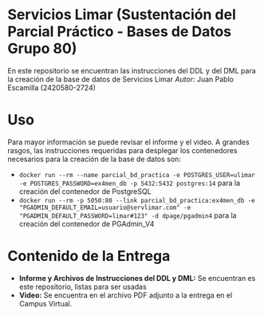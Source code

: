 # Servicios Limar (Sustentación del Parcial Práctico - Bases de Datos Grupo 80)
En este repositorio se encuentran las instrucciones del DDL y del DML para la creación de la base de datos de Servicios Limar
*Autor:* Juan Pablo Escamilla (2420580-2724)

# Uso
Para mayor información se puede revisar el informe y el video. A grandes rasgos, las instrucciones requeridas para desplegar los contenedores necesarios para la creación de la base de datos son: 
- `docker run --rm --name parcial_bd_practica -e POSTGRES_USER=ulimar -e POSTGRES_PASSWORD=ex4men_db -p 5432:5432 postgres:14` para la creación del contenedor de PostgreSQL
- `docker run --rm -p 5050:80 --link parcial_bd_practica:ex4men_db -e "PGADMIN_DEFAULT_EMAIL=usuario@servlimar.com" -e "PGADMIN_DEFAULT_PASSWORD=limar#123" -d dpage/pgadmin4` para la creación del contenedor de PGAdmin_V4

# Contenido de la Entrega
- **Informe y Archivos de Instrucciones del DDL y DML:** Se encuentran es este repositorio, listas para ser usadas
- **Video:** Se encuentra en el archivo PDF adjunto a la entrega en el Campus Virtual.
